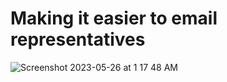 # Making it easier to email representatives
![Screenshot 2023-05-26 at 1 17 48 AM](https://github.com/halemade/ncmegaphone2/assets/70820976/08a01091-4156-44bf-9328-ee9095f43f6d)
